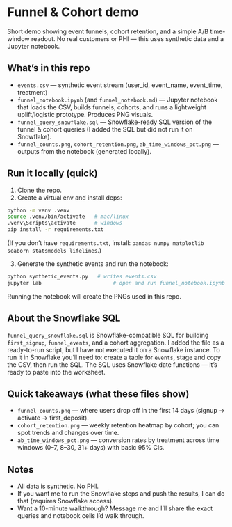 # Funnel & Cohort demo

Short demo showing event funnels, cohort retention, and a simple A/B time-window readout. No real customers or PHI — this uses synthetic data and a Jupyter notebook.

## What’s in this repo

* `events.csv` — synthetic event stream (user\_id, event\_name, event\_time, treatment)
* `funnel_notebook.ipynb` (and `funnel_notebook.md`) — Jupyter notebook that loads the CSV, builds funnels, cohorts, and runs a lightweight uplift/logistic prototype. Produces PNG visuals.
* `funnel_query_snowflake.sql` — Snowflake-ready SQL version of the funnel & cohort queries (I added the SQL but did not run it on Snowflake).
* `funnel_counts.png`, `cohort_retention.png`, `ab_time_windows_pct.png` — outputs from the notebook (generated locally).

## Run it locally (quick)

1. Clone the repo.
2. Create a virtual env and install deps:

```bash
python -m venv .venv
source .venv/bin/activate   # mac/linux
.venv\Scripts\activate      # windows
pip install -r requirements.txt
```

(If you don’t have `requirements.txt`, install: `pandas numpy matplotlib seaborn statsmodels lifelines`.)

3. Generate the synthetic events and run the notebook:

```bash
python synthetic_events.py   # writes events.csv
jupyter lab                       # open and run funnel_notebook.ipynb
```

Running the notebook will create the PNGs used in this repo.

## About the Snowflake SQL

`funnel_query_snowflake.sql` is Snowflake-compatible SQL for building `first_signup`, `funnel_events`, and a cohort aggregation. I added the file as a ready-to-run script, but I have not executed it on a Snowflake instance. To run it in Snowflake you’ll need to: create a table for `events`, stage and copy the CSV, then run the SQL. The SQL uses Snowflake date functions — it’s ready to paste into the worksheet.

## Quick takeaways (what these files show)

* `funnel_counts.png` — where users drop off in the first 14 days (signup → activate → first\_deposit).
* `cohort_retention.png` — weekly retention heatmap by cohort; you can spot trends and changes over time.
* `ab_time_windows_pct.png` — conversion rates by treatment across time windows (0–7, 8–30, 31+ days) with basic 95% CIs.

## Notes

* All data is synthetic. No PHI.
* If you want me to run the Snowflake steps and push the results, I can do that (requires Snowflake access).
* Want a 10-minute walkthrough? Message me and I’ll share the exact queries and notebook cells I’d walk through.
